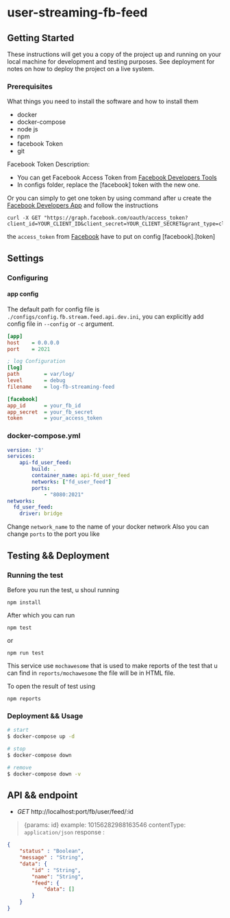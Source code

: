 # user-streaming-fb-feed

## Getting Started

These instructions will get you a copy of the project up and running on your local machine for development and testing purposes. See deployment for notes on how to deploy the project on a live system.

### Prerequisites

What things you need to install the software and how to install them

- docker
- docker-compose
- node js
- npm
- facebook Token
- git


Facebook Token Description:

- You can get Facebook Access Token from [Facebook Developers Tools](https://developers.facebook.com/tools)
- In configs folder, replace the [facebook] token with the new one.

Or you can simply to get one token by using command after u create the [Facebook Developers App](https://developers.facebook.com/apps/) and follow the instructions

    curl -X GET "https://graph.facebook.com/oauth/access_token?client_id=YOUR_CLIENT_ID&client_secret=YOUR_CLIENT_SECRET&grant_type=client_credentials"

the `access_token` from [Facebook](https://developers.facebook.com/apps/) have to put on config [facebook].[token]

## Settings

### Configuring

#### app config

The default path for config file is `./configs/config.fb.stream.feed.api.dev.ini`, you can explicitly add config file in `--config` or `-c` argument.

```ini
[app]
host	= 0.0.0.0
port	= 2021

; log Configuration
[log]
path        = var/log/
level       = debug
filename    = log-fb-streaming-feed

[facebook]
app_id      = your_fb_id
app_secret  = your_fb_secret
token       = your_access_token
```

### docker-compose.yml

```yaml
version: '3'
services:
    api-fd_user_feed:
        build: .
        container_name: api-fd_user_feed
        networks: ["fd_user_feed"]
        ports:
            - "8080:2021"
networks:
  fd_user_feed:
    driver: bridge

```

Change `network_name` to the name of your docker network
Also you can change `ports` to the port you like

## Testing && Deployment

### Running the test

Before you run the test, u shoul running

    npm install

After which you can run

    npm test

or

    npm run test

This service use `mochawesome` that is used to make reports of the test that u can find in `reports/mochawesome`
the file will be in HTML file.

To open the result of test using

    npm reports


### Deployment && Usage


```sh
# start
$ docker-compose up -d

# stop
$ docker-compose down

# remove
$ docker-compose down -v
```

## API && endpoint

* *GET*    http://localhost:port/fb/user/feed/:id
> {params: id}
> example: 10156282988163546
> contentType: `application/json`
> response :

```json
{
    "status" : "Boolean",
    "message" : "String",
    "data": {
        "id" : "String",
        "name": "String",
        "feed": {
            "data": []
        }
    }
}
```
